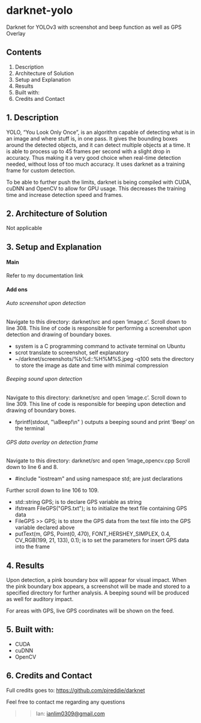 # darknet-yolo
Darknet for YOLOv3 with screenshot and beep function as well as GPS Overlay

## Contents
1. Description
2. Architecture of Solution
2. Setup and Explanation
3. Results
4. Built with:
5. Credits and Contact

## 1. Description
YOLO, “You Look Only Once”, is an algorithm capable of detecting what is in an image and where stuff is, in one pass. It gives the bounding boxes around the detected objects, and it can detect multiple objects at a time. It is able to process up to 45 frames per second with a slight drop in accuracy. Thus making it a very good choice when real-time detection needed, without loss of too much accuracy. It uses darknet as a training frame for custom detection.

To be able to further push the limits, darknet is being compiled with CUDA, cuDNN and OpenCV to allow for GPU usage. This decreases the training time and increase detection speed and frames.

## 2. Architecture of Solution
Not applicable

## 3. Setup and Explanation
#### Main
Refer to my documentation link  

#### Add ons

###### Auto screenshot upon detection
Navigate to this directory: darknet/src and open ‘image.c’. Scroll down to line 308. This line of code is responsible for performing a screenshot upon detection and drawing of boundary boxes. 

- system is a C programming command to activate terminal on Ubuntu
- scrot translate to screenshot, self explanatory
- ~/darknet/screenshots/%b%d::%H%M%S.jpeg -q100 sets the directory to store the image as date and time with minimal compression

###### Beeping sound upon detection
Navigate to this directory: darknet/src and open ‘image.c’. Scroll down to line 309. This line of code is responsible for beeping upon detection and drawing of boundary boxes.

- fprintf(stdout, "\aBeep!\n" ) outputs a beeping sound and print ‘Beep’ on the terminal

###### GPS data overlay on detection frame
Navigate to this directory: darknet/src and open ‘image_opencv.cpp Scroll down to line 6 and 8.

- #include "iostream" and using namespace std; are just declarations

Further scroll down to line 106 to 109.

- std::string GPS; is to declare GPS variable as string
- ifstream FileGPS("GPS.txt"); is to initialize the text file containing GPS data
- FileGPS >> GPS; is to store the GPS data from the text file into the GPS variable declared above
- putText(m, GPS, Point(0, 470), FONT_HERSHEY_SIMPLEX, 0.4, CV_RGB(199, 21, 133), 0.1); is to set the parameters for insert GPS data into the frame

## 4. Results
Upon detection, a pink boundary box will appear for visual impact. When the pink boundary box appears, a screenshot will be made and stored to a specified directory for further analysis. A beeping sound will be produced as well for auditory impact.

For areas with GPS, live GPS coordinates will be shown on the feed.

## 5. Built with:
- CUDA
- cuDNN
- OpenCV

## 6. Credits and Contact
Full credits goes to: https://github.com/pjreddie/darknet

Feel free to contact me regarding any questions

>>Ian: ianlim0309@gmail.com
